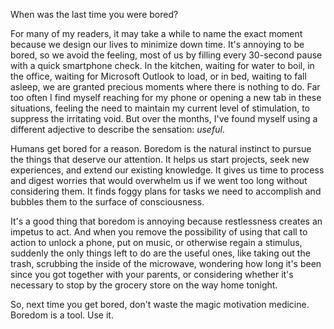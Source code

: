 When was the last time you were bored?

For many of my readers, it may take a while to name the exact moment because we
design our lives to minimize down time. It's annoying to be bored, so we avoid
the feeling, most of us by filling every 30-second pause with a quick
smartphone check. In the kitchen, waiting for water to boil, in the office,
waiting for Microsoft Outlook to load, or in bed, waiting to fall asleep, we
are granted precious moments where there is nothing to do. Far too often I find
myself reaching for my phone or opening a new tab in these situations, feeling
the need to maintain my current level of stimulation, to suppress the
irritating void. But over the months, I've found myself using a different
adjective to describe the sensation: *useful*.

Humans get bored for a reason. Boredom is the natural instinct to pursue the
things that deserve our attention. It helps us start projects, seek new
experiences, and extend our existing knowledge. It gives us time to process and
digest worries that would overwhelm us if we went too long without considering
them. It finds foggy plans for tasks we need to accomplish and bubbles them to
the surface of consciousness.

It's a good thing that boredom is annoying because restlessness creates an
impetus to act. And when you remove the possibility of using that call to
action to unlock a phone, put on music, or otherwise regain a stimulus,
suddenly the only things left to do are the useful ones, like taking out the
trash, scrubbing the inside of the microwave, wondering how long it's been
since you got together with your parents, or considering whether it's necessary
to stop by the grocery store on the way home tonight.

So, next time you get bored, don't waste the magic motivation medicine. Boredom
is a tool. Use it.
